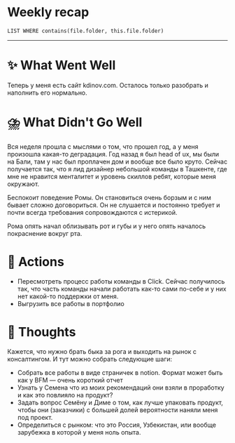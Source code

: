 # Weekly recap
``` dataview
LIST WHERE contains(file.folder, this.file.folder)

```



---
# ✨ What Went Well

Теперь у меня есть сайт kdinov.com. Осталось только разобрать и наполнить его нормально. 



#  ⛈️ What Didn't Go Well

Вся неделя прошла с мыслями о том, что прошел год, а у меня произошла какая-то деградация. Год назад я был head of ux, мы были на Бали, там у нас был проплачен дом и вообще все было круто. Сейчас получается так, что я лид дизайнер небольшой команды в Ташкенте, где мне не нравится менталитет и уровень скиллов ребят, которые меня окружают. 

Беспокоит поведение Ромы. Он становиться очень борзым и с ним бывает сложно договориться. Он не слушается и постоянно требует и почти всегда требования сопровождаются с истерикой. 

Рома опять начал облизывать рот и губы и у него опять началось покраснение вокруг рта. 

# 💫 Actions
- Пересмотреть процесс работы команды в Click. Сейчас получилось так, что часть команды начали работать как-то сами по-себе и у них нет какой-то поддержки от меня.
- Выгрузить все работы в портфолио


# 🤔 Thoughts 
Кажется, что нужно брать быка за рога и выходить на рынок с консалтингом. 
И тут можно собрать следующие шаги:
- Собрать все работы в виде страничек в notion. Формат может быть как у BFM — очень короткий отчет
- Узнать у Семена что из моих рекомендаций они взяли в проработку и как это повлияло на продукт? 
- Задать вопрос Семёну и Диме о том, как лучше упаковать продукт, чтобы они (заказчики) с большей долей вероятности наняли меня под проект. 
- Определиться с рынком: что это Россия, Узбекистан, или вообще зарубежка в которой у меня ноль опыта. 





